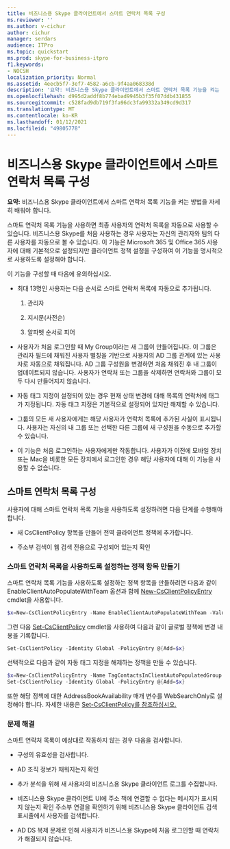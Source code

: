 ```yaml
---
title: 비즈니스용 Skype 클라이언트에서 스마트 연락처 목록 구성
ms.reviewer: ''
ms.author: v-cichur
author: cichur
manager: serdars
audience: ITPro
ms.topic: quickstart
ms.prod: skype-for-business-itpro
f1.keywords:
- NOCSH
localization_priority: Normal
ms.assetid: 4eecb5f7-3ef7-4582-a6cb-9f4aa068338d
description: '요약: 비즈니스용 Skype 클라이언트에서 스마트 연락처 목록 기능을 켜는 방법을 학습합니다.'
ms.openlocfilehash: d995d2addf8b774ebad9945b3f35f07ddb431855
ms.sourcegitcommit: c528fad9db719f3fa96dc3fa99332a349cd9d317
ms.translationtype: MT
ms.contentlocale: ko-KR
ms.lasthandoff: 01/12/2021
ms.locfileid: "49805778"
---
```

# <a name="configure-smart-contacts-list-in-skype-for-business-clients"></a>비즈니스용 Skype 클라이언트에서 스마트 연락처 목록 구성

**요약:** 비즈니스용 Skype 클라이언트에서 스마트 연락처 목록 기능을 켜는 방법을 자세히 배워야 합니다.

스마트 연락처 목록 기능을 사용하면 최종 사용자의 연락처 목록을 자동으로 사용할 수 있습니다. 비즈니스용 Skype를 처음 사용하는 경우 사용자는 자신의 관리자와 팀의 다른 사용자를 자동으로 볼 수 있습니다. 이 기능은 Microsoft 365 및 Office 365 사용자에 대해 기본적으로 설정되지만 클라이언트 정책 설정을 구성하여 이 기능을 명시적으로 사용하도록 설정해야 합니다.

이 기능을 구성할 때 다음에 유의하십시오.

- 최대 13명인 사용자는 다음 순서로 스마트 연락처 목록에 자동으로 추가됩니다.

  1. 관리자

  2. 지시문(사전순)

  3. 알파벳 순서로 피어

- 사용자가 처음 로그인할 때 My Group이라는 새 그룹이 만들어집니다. 이 그룹은 관리자 필드에 채워진 사용자 별칭을 기반으로 사용자의 AD 그룹 관계에 있는 사용자로 자동으로 채워집니다. AD 그룹 구성원을 변경하면 처음 채워진 후 내 그룹이 업데이트되지 않습니다. 사용자가 연락처 또는 그룹을 삭제하면 연락처와 그룹이 모두 다시 만들어지지 않습니다. 

- 자동 태그 지정이 설정되어 있는 경우 현재 상태 변경에 대해 목록의 연락처에 태그가 지정됩니다. 자동 태그 지정은 기본적으로 설정되어 있지만 해제할 수 있습니다. 

- 그룹의 모든 새 사용자에게는 해당 사용자가 연락처 목록에 추가된 사실이 표시됩니다. 사용자는 자신의 내 그룹 또는 선택한 다른 그룹에 새 구성원을 수동으로 추가할 수 있습니다.

- 이 기능은 처음 로그인하는 사용자에게만 작동합니다. 사용자가 이전에 모바일 장치 또는 Mac을 비롯한 모든 장치에서 로그인한 경우 해당 사용자에 대해 이 기능을 사용할 수 없습니다.

## <a name="configure-smart-contacts-list"></a>스마트 연락처 목록 구성

사용자에 대해 스마트 연락처 목록 기능을 사용하도록 설정하려면 다음 단계를 수행해야 합니다. 

- 새 CsClientPolicy 항목을 만들어 전역 클라이언트 정책에 추가합니다. 

- 주소부 검색이 웹 검색 전용으로 구성되어 있는지 확인

### <a name="create-a-policy-entry-to-enable-smart-contacts-list"></a>스마트 연락처 목록을 사용하도록 설정하는 정책 항목 만들기

스마트 연락처 목록 기능을 사용하도록 설정하는 정책 항목을 만들하려면 다음과 같이 EnableClientAutoPopulateWithTeam 옵션과 함께 [New-CsClientPolicyEntry](https://docs.microsoft.com/powershell/module/skype/new-csclientpolicyentry?view=skype-ps) cmdlet을 사용합니다.

```powershell
$x=New-CsClientPolicyEntry -Name EnableClientAutoPopulateWithTeam -Value $True
```

그런 다음 [Set-CsClientPolicy](https://docs.microsoft.com/powershell/module/skype/set-csclientpolicy?view=skype-ps) cmdlet을 사용하여 다음과 같이 글로벌 정책에 변경 내용을 기록합니다.

```powershell
Set-CsClientPolicy -Identity Global -PolicyEntry @{Add=$x}
```

선택적으로 다음과 같이 자동 태그 지정을 해제하는 정책을 만들 수 있습니다.

```powershell
$x=New-CsClientPolicyEntry -Name TagContactsInClientAutoPopulatedGroup -Value $False
Set-CsClientPolicy -Identity Global -PolicyEntry @{Add=$x}
```

또한 해당 정책에 대한 AddressBookAvailability 매개 변수를 WebSearchOnly로 설정해야 합니다. 자세한 내용은 [Set-CsClientPolicy를 참조하십시오.](https://docs.microsoft.com/powershell/module/skype/set-csclientpolicy?view=skype-ps) 

### <a name="troubleshoot"></a>문제 해결

스마트 연락처 목록이 예상대로 작동하지 않는 경우 다음을 검사합니다.

- 구성의 유효성을 검사합니다. 

- AD 조직 정보가 채워지는지 확인

- 추가 분석을 위해 새 사용자의 비즈니스용 Skype 클라이언트 로그를 수집합니다.

- 비즈니스용 Skype 클라이언트 UI에 주소 책에 연결할 수 없다는 메시지가 표시되지 않는지 확인 주소부 연결을 확인하기 위해 비즈니스용 Skype 클라이언트 검색 표시줄에서 사용자를 검색합니다.

- AD DS 복제 문제로 인해 사용자가 비즈니스용 Skype에 처음 로그인할 때 연락처가 해결되지 않습니다.


